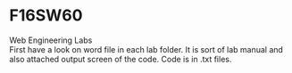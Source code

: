 # F16SW60
Web Engineering Labs <br>
First have a look on word file in each lab folder. It is sort of lab manual and also attached output screen of the code. Code is in .txt files.
